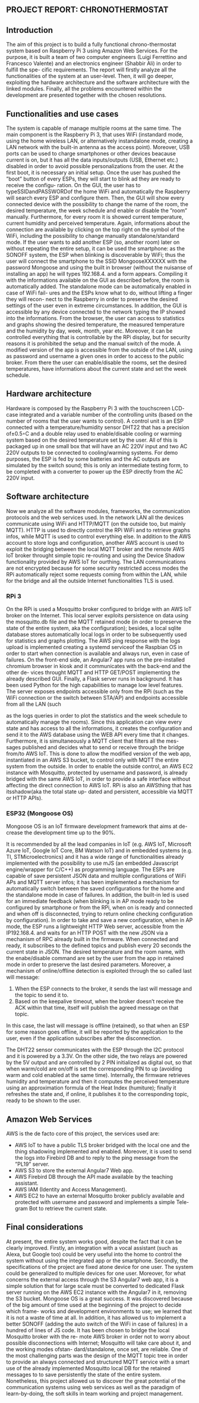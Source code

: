 ## PROJECT REPORT: CHRONOTHERMOSTAT


## Introduction

The aim of this project is to build a fully functional chrono-thermostat
system based on Raspberry Pi 3 using Amazon Web Services. For the purpose,
it is built a team of two computer engineers (Luigi Ferrettino and Francesco
Valente) and an electronics engineer (Shabbir Ali) in order to fulfill the spe-
cific requirements. The report will firstly analyze all the functionalities of
the system at an user-level. Then, it will go deeper, exploiting the hardware
architecture and the software architecture with the linked modules. Finally,
all the problems encountered within the development are presented together
with the chosen resolutions.

## Functionalities and use cases

The system is capable of manage multiple rooms at the same time. The
main component is the Raspberry Pi 3, that uses WiFi (instandard mode,
using the home wireless LAN, or alternatively instandalone mode, creating a
LAN network with the built-in antenna as the access point). Moreover, USB
ports can be used to charge smartphones or other devices beacause current
is on, but it has all the data inputs/outputs (USB, Ethernet etc.) disabled 
in order to avoid possible personalizations from the user. At the first boot, it
is necessary an initial setup. Once the user has pushed the ”boot” button of
every ESPs, they will start to blink ad they are ready to receive the configu-
ration. On the GUI, the user has to typeSSIDandPASSWORDof the home
WiFi and automatically the Raspberry will search every ESP and configure
them. Then, the GUI will show every connected device with the possibility
to change the name of the room, the desired temperature, the week schedule
and enable or disable the ”room” manually. Furthermore, for every room
it is showed current temperature, current humidity and perceived temperature. 
Again, informations about the connection are available by clicking on
the top right on the symbol of the WiFi, including the possibility to change
manually standalone/standard mode. If the user wants to add another ESP
(so, another room) later on without repeating the entire setup, it can be
used the smartphone: as the SONOFF system, the ESP when blinking is
discoverable by WiFi; thus the user will connect the smartphone to the SSID
MongooseXXXXXX with the password Mongoose and using the built in
browser (without the nuisanse of installing an app) he will types 192.168.4.
and a form appears. Compiling it with the informations available on the GUI
as described before, the room is automatically added.
The standalone mode can be automatically enabled in case of WiFi fail-
ures and the ESPs know what to do, without lifting a finger they will recon-
nect to the Raspberry in order to preserve the desired settings of the user
even in extreme circumstances.
In addition, the GUI is accessible by any device connected to the network
typing the IP showed into the informations. From the browser, the user can
access to statistics and graphs showing the desired temperature, the measured
temperature and the humidity by day, week, month, year etc. Moreover, it
can be controlled everything that is controllable by the RPi display, but
for security reasons it is prohibited the setup and the manual switch of the
mode. A modified version of the app is accessible from the outside of the
LAN, using as password and username a given ones in order to access to the
public broker. From there the user can enable/disable the rooms, set the
desired temperatures, have informations about the current state and set the
week schedule.


## Hardware architecture

Hardware is composed by the Raspberry Pi 3 with the touchscreen LCD-
case integrated and a variable number of the controlling units (based on the
number of rooms that the user wants to control). A control unit is an ESP
connected with a temperature/humidity sensor DHT22 that has a precision
of±0.5◦C and a double relay used to enable/disable cooling or warming
system based on the desired temperature set by the user.
All of this is packaged up in one small box that will have an AC 220V
input and two AC 220V outputs to be connected to cooling/warming systems.
For demo purposes, the ESP is fed by some batteries and the AC outputs
are simulated by the switch sound; this is only an intermediate testing form,
to be completed with a converter to power up the ESP directly from the AC
220V input.


## Software architecture

Now we analyze all the software modules, frameworks, the communication
protocols and the web services used. In the network LAN all the devices
communicate using WiFi and HTTP/MQTT (on the outside too, but mainly
MQTT). HTTP is used to directly control the RPi WiFi and to retrieve
graphs infos, while MQTT is used to control everything else.
In addition to the AWS account to store logs and configuration, another
AWS account is used to exploit the bridging between the local MQTT broker
and the remote AWS IoT broker throught simple topic re-routing and using
the Device Shadow functionality provided by AWS IoT for ourthing. The
LAN communications are not encrypted because for some security restricted
access modes the RPi automatically reject some requests coming from within
the LAN, while for the bridge and all the outside Internet functionalities TLS
is used.

### RPi 3

On the RPi is used a Mosquitto broker configured to bridge with an AWS IoT
broker on the Internet. This local server exploits persistence on data using
the mosquitto.db file and the MQTT retained mode (in order to preserve
the state of the entire system, aka the configuration); besides, a local sqlite
database stores automatically local logs in order to be subsequently used for
statistics and graphs plotting.
The AWS ping response with the logs upload is implemented creating a
systemd serviceof the Raspbian OS in order to start when connection is
available and always run, even in case of failures.
On the front-end side, an Angular7 app runs on the pre-installed chromium
browser in kiosk and it communicates with the back-end and the other de-
vices throught MQTT and HTTP GET/POST implementing the already
described GUI.
Finally, a Flask server runs in background. It has been used Python
for the high capabilities to manage low level features. The server exposes
endpoints accessible only from the RPi (such as the WiFi connection or the
switch between STA/AP) and endpoints accessible from all the LAN (such

as the logs queries in order to plot the statistics and the week schedule to
automatically manage the rooms). Since this application can view every state
and has access to all the informations, it creates the configuration and send
it to the AWS database using the WEB API every time that it changes.
Furthermore, it is simultaneously a MQTT client that filters all the mes-
sages published and decides what to send or receive through the bridge
from/to AWS IoT. This is done to allow the modified version of the web
app, instantiated in an AWS S3 bucket, to control only with MQTT the
entire system from the outside. In order to enable the outside control, an
AWS EC2 instance with Mosquitto, protected by username and password, is
already bridged with the same AWS IoT, in order to provide a safe interface
without affecting the direct connection to AWS IoT.
RPi is also an AWSthing that has itsshadow(aka the total state up-
dated and persistent, accessible via MQTT or HTTP APIs).

### ESP32 (Mongoose OS)

Mongoose OS is an IoT firmware development framework that aims at de-
crease the development time up to the 90%.

It is recommended by all the lead companies in IoT (e.g. AWS IoT,
Microsoft Azure IoT, Google IoT Core, BM Watson IoT) and in embedded
systems (e.g. TI, STMicroelectronics) and it has a wide range of 
functionalities already implemented with the possibility to use mJS (an embedded
Javascript engine/wrapper for C/C++) as programming language.
The ESPs are capable of save persistent JSON data and multiple 
configurations of WiFi APs and MQTT server infos; it has been implemented a
mechanism for automatically switch between the saved configurations for the
home and the standalone mode in case of failures. In addition, the built-in led
is used for an immediate feedback (when blinking is in AP mode ready to be
configured by smartphone or from the RPi, when on is ready and connected
and when off is disconnected, trying to return online checking configuration
by configuration).
In order to take and save a new configuration, when in AP mode, the
ESP runs a lightweight HTTP Web server, accessible from the IP192.168.4.
and waits for an HTTP POST with the new JSON via a mechanism of RPC
already built in the firmware. When connected and ready, it subscribes to the
defined topics and publish every 20 seconds the current state in JSON. The
desired temperature and the room name, with the enabe/disable command
are set by the user from the app in retained mode in order to preserve the
last desired parameters.
Moreover, a mechanism of online/offline detection is exploited through
the so called last will message:

1. When the ESP connects to the broker, it sends the last will message
    and the topic to send it to.
2. Based on the keepalive timeout, when the broker doesn’t receive the
    ACK within that time, itself will publish the agreed message on that
    topic.

In this case, the last will message is offline (retained), so that when an
ESP for some reason goes offline, it will be reported by the application to
the user, even if the application subscribes after the disconnection.


The DHT22 sensor communicates with the ESP through the I2C protocol
and it is powered by a 3.3V. On the other side, the two relays are powered
by the 5V output and are controlled by 2 PIN initialized as digital out, so
that when warm/cold are on/off is set the corresponding PIN to up (avoiding
warm and cold enabled at the same time).
Internally, the firmware retrieves humidity and temperature and then it
computes the perceived temperature using an approximation formula of the
Heat Index (humiture); finally it refreshes the state and, if online, it publishes
it to the corresponding topic, ready to be shown to the user.

## Amazon Web Services

AWS is the de facto core of this project, the services used are:

- AWS IoT to have a public TLS broker bridged with the local one and
    the thing shadowing implemented and enabled. Moreover, it is used to
    send the logs into Firebird DB and to reply to the ping message from
    the ”PL19” server.
- AWS S3 to store the external Angular7 Web app.
- AWS Firebird DB through the API made available by the teaching
    assistant.
- AWS IAM (Identity and Access Management).
- AWS EC2 to have an external Mosquitto broker publicly available and
    protected with username and password and implements a simple Tele-
    gram Bot to retrieve the current state.


## Final considerations

At present, the entire system works good, despite the fact that it can be
clearly improved. Firstly, an integration with a vocal assistant (such as
Alexa, but Google too) could be very useful into the home to control the
system without using the integrated app or the smartphone. Secondly, the
specifications of the project are fixed atone device for one user. The
system could be generalized to multiple devices for one user. Moreover, for
what concerns the external access through the S3 Angular7 web app, it is
a simple solution that for large scale must be converted to dedicated Flask
server running on the AWS EC2 instance with the Angular7 in it, removing
the S3 bucket.
Mongoose OS is a great success. It was discovered because of the big
amount of time used at the beginning of the project to decide which frame-
works and development environments to use; we learned that it is not a waste
of time at all. In addition, it has allowed us to implement a better SONOFF
(adding the auto switch of the WiFi in case of failures) in a hundred of lines
of JS code.
It has been chosen to bridge the local Mosquitto broker with the re-
mote AWS broker in order not to worry about possible disconnections with
Internet; Mosquitto will take care about it, and the working modes ofstan-
dard/standalone, once set, are reliable.
One of the most challenging parts was the design of the MQTT topic tree
in order to provide an always connected and structured MQTT service with
a smart use of the already implemented Mosquitto local DB for the retained
messages to to save persistently the state of the entire system. Nonetheless,
this project allowed us to discover the great potential of the communication
systems using web services as well as the paradigm of learn-by-doing, the soft
skills in team working and project management.
